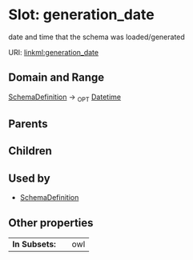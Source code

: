 
# Slot: generation_date


date and time that the schema was loaded/generated

URI: [linkml:generation_date](https://w3id.org/linkml/generation_date)


## Domain and Range

[SchemaDefinition](SchemaDefinition.md) ->  <sub>OPT</sub>
 [Datetime](Datetime.md)

## Parents


## Children


## Used by

 * [SchemaDefinition](SchemaDefinition.md)

## Other properties

|  |  |  |
| --- | --- | --- |
| **In Subsets:** | | owl |

